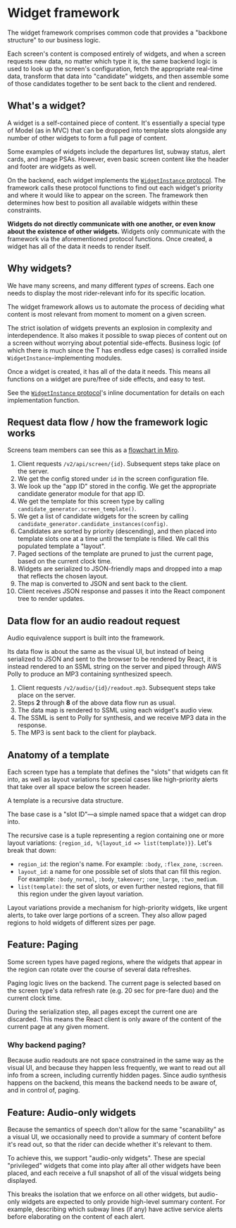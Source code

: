 # Widget framework

The widget framework comprises common code that provides a "backbone structure" to our business logic.

Each screen's content is composed entirely of widgets, and when a screen requests new data, no matter which type it is, the same backend logic is used to look up the screen's configuration, fetch the appropriate real-time data, transform that data into "candidate" widgets, and then assemble some of those candidates together to be sent back to the client and rendered.

## What's a widget?

A widget is a self-contained piece of content. It's essentially a special type of Model (as in MVC) that can be dropped into template slots alongside any number of other widgets to form a full page of content.

Some examples of widgets include the departures list, subway status, alert cards, and image PSAs. However, even basic screen content like the header and footer are widgets as well.

On the backend, each widget implements the [`WidgetInstance` protocol](/lib/screens/v2/widget_instance.ex). The framework calls these protocol functions to find out each widget's priority and where it would like to appear on the screen. The framework then determines how best to position all available widgets within these constraints.

**Widgets do not directly communicate with one another, or even know about the existence of other widgets.** Widgets only communicate with the framework via the aforementioned protocol functions. Once created, a widget has all of the data it needs to render itself.

## Why widgets?

We have many screens, and many different _types_ of screens. Each one needs to display the most rider-relevant info for its specific location.

The widget framework allows us to automate the process of deciding what content is most relevant from moment to moment on a given screen.

The strict isolation of widgets prevents an explosion in complexity and interdependence. It also makes it possible to swap pieces of content out on a screen without worrying about potential side-effects. Business logic (of which there is much since the T has endless edge cases) is corralled inside `WidgetInstance`-implementing modules.

Once a widget is created, it has all of the data it needs. This means all functions on a widget are pure/free of side effects, and easy to test.

See the [`WidgetInstance` protocol](/lib/screens/v2/widget_instance.ex)'s inline documentation for details on each implementation function.

## Request data flow / how the framework logic works

Screens team members can see this as a [flowchart in Miro](https://miro.com/app/board/o9J_lDRaax4=/).

1. Client requests `/v2/api/screen/{id}`. Subsequent steps take place on the server.
1. We get the config stored under `id` in the screen configuration file.
1. We look up the "app ID" stored in the config. We get the appropriate candidate generator module for that app ID.
1. We get the template for this screen type by calling `candidate_generator.screen_template()`.
1. We get a list of candidate widgets for the screen by calling `candidate_generator.candidate_instances(config)`.
1. Candidates are sorted by priority (descending), and then placed into template slots one at a time until the template is filled. We call this populated template a "layout".
1. Paged sections of the template are pruned to just the current page, based on the current clock time.
1. Widgets are serialized to JSON-friendly maps and dropped into a map that reflects the chosen layout.
1. The map is converted to JSON and sent back to the client.
1. Client receives JSON response and passes it into the React component tree to render updates.

## Data flow for an audio readout request

Audio equivalence support is built into the framework.

Its data flow is about the same as the visual UI, but instead of being serialized to JSON and sent to the browser to be rendered by React, it is instead rendered to an SSML string on the server and piped through AWS Polly to produce an MP3 containing synthesized speech.

1. Client requests `/v2/audio/{id}/readout.mp3`. Subsequent steps take place on the server.
1. Steps **2** through **8** of the above data flow run as usual.
1. The data map is rendered to SSML using each widget's audio view.
1. The SSML is sent to Polly for synthesis, and we receive MP3 data in the response.
1. The MP3 is sent back to the client for playback.

## Anatomy of a template

Each screen type has a template that defines the "slots" that widgets can fit into, as well as layout variations for special cases like high-priority alerts that take over all space below the screen header.

A template is a recursive data structure.

The base case is a "slot ID"—a simple named space that a widget can drop into.

The recursive case is a tuple representing a region containing one or more layout variations: `{region_id, %{layout_id => list(template)}}`. Let's break that down:

- `region_id`: the region's name. For example: `:body`, `:flex_zone`, `:screen`.
- `layout_id`: a name for one possible set of slots that can fill this region. For example: `:body_normal`, `:body_takeover`; `:one_large`, `:two_medium`.
- `list(template)`: the set of slots, or even further nested regions, that fill this region under the given layout variation.

Layout variations provide a mechanism for high-priority widgets, like urgent alerts, to take over large portions of a screen. They also allow paged regions to hold widgets of different sizes per page.

## Feature: Paging

Some screen types have paged regions, where the widgets that appear in the region can rotate over the course of several data refreshes.

Paging logic lives on the backend. The current page is selected based on the screen type's data refresh rate (e.g. 20 sec for pre-fare duo) and the current clock time.

During the serialization step, all pages except the current one are discarded. This means the React client is only aware of the content of the current page at any given moment.

### Why backend paging?

Because audio readouts are not space constrained in the same way as the visual UI, and because they happen less frequently, we want to read out all info from a screen, including currently hidden pages. Since audio synthesis happens on the backend, this means the backend needs to be aware of, and in control of, paging.

## Feature: Audio-only widgets

Because the semantics of speech don't allow for the same "scanability" as a visual UI, we occasionally need to provide a summary of content before it's read out, so that the rider can decide whether it's relevant to them.

To achieve this, we support "audio-only widgets". These are special "privileged" widgets that come into play after all other widgets have been placed, and each receive a full snapshot of all of the visual widgets being displayed.

This breaks the isolation that we enforce on all other widgets, but audio-only widgets are expected to only provide high-level summary content. For example, describing which subway lines (if any) have active service alerts before elaborating on the content of each alert.
